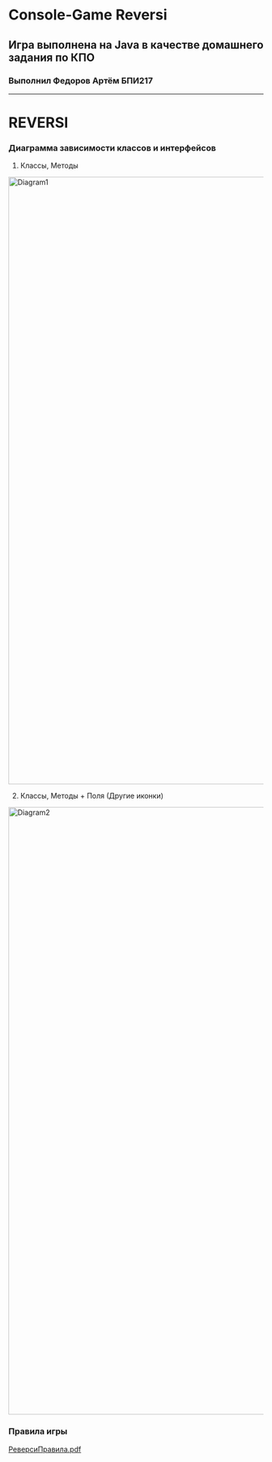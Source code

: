 # Console-Game Reversi
## Игра выполнена на Java в качестве домашнего задания по КПО
### Выполнил Федоров Артём БПИ217

---

# REVERSI <br/>

### Диаграмма зависимости классов и интерфейсов
1. Классы, Методы
<img width="1200" alt="Diagram1" src="https://user-images.githubusercontent.com/57373162/205514023-6e98eeb1-e124-461b-8ddf-42eebf0f2adb.png">

2. Классы, Методы + Поля (Другие иконки)
<img width="1200" alt="Diagram2" src="https://user-images.githubusercontent.com/57373162/205517777-a80e6904-2270-4be1-9e6b-4bc83b87e817.png">

### Правила игры
[РеверсиПравила.pdf](https://github.com/ArtemFed/Java_Reversi_HW1/files/10149412/default.PDF)
